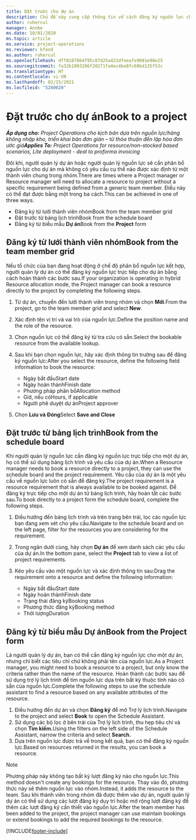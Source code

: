 ```yaml
---
title: Đặt trước cho dự án
description: Chủ đề này cung cấp thông tin về cách đăng ký nguồn lực cho một dự án.
author: ruhercul
manager: Annbe
ms.date: 10/01/2020
ms.topic: article
ms.service: project-operations
ms.reviewer: kfend
ms.author: ruhercul
ms.openlocfilehash: dff8107864f95c87d25a421dfeeafe9081e98e25
ms.sourcegitcommit: fa32b1893286f20271fa4ec4be8fc68bd135f53c
ms.translationtype: HT
ms.contentlocale: vi-VN
ms.lasthandoff: 02/15/2021
ms.locfileid: "5280020"
---
```

# <a name="book-to-a-project"></a><span data-ttu-id="8671d-103">Đặt trước cho dự án</span><span class="sxs-lookup"><span data-stu-id="8671d-103">Book to a project</span></span>

<span data-ttu-id="8671d-104">_**Áp dụng cho:** Project Operations cho kịch bản dựa trên nguồn lực/hàng không nhập kho, triển khai bản đơn giản – từ thỏa thuận đến lập hóa đơn ước giá_</span><span class="sxs-lookup"><span data-stu-id="8671d-104">_**Applies To:** Project Operations for resource/non-stocked based scenarios, Lite deployment - deal to proforma invoicing_</span></span>

<span data-ttu-id="8671d-105">Đôi khi, người quản lý dự án hoặc người quản lý nguồn lực sẽ cần phân bổ nguồn lực cho dự án mà không có yêu cầu cụ thể nào được xác định từ một thành viên chung trong nhóm.</span><span class="sxs-lookup"><span data-stu-id="8671d-105">There are times where a Project manager or Resource manager will need to allocate a resource to project without a specific requirement being defined from a generic team member.</span></span> <span data-ttu-id="8671d-106">Điều này có thể đạt được bằng một trong ba cách.</span><span class="sxs-lookup"><span data-stu-id="8671d-106">This can be achieved in one of three ways.</span></span>

- <span data-ttu-id="8671d-107">Đăng ký từ lưới thành viên nhóm</span><span class="sxs-lookup"><span data-stu-id="8671d-107">Book from the team member grid</span></span>
- <span data-ttu-id="8671d-108">Đặt trước từ bảng lịch trình</span><span class="sxs-lookup"><span data-stu-id="8671d-108">Book from the schedule board</span></span>
- <span data-ttu-id="8671d-109">Đăng ký từ biểu mẫu **Dự án**</span><span class="sxs-lookup"><span data-stu-id="8671d-109">Book from the **Project** form</span></span>

## <a name="book-from-the-team-member-grid"></a><span data-ttu-id="8671d-110">Đăng ký từ lưới thành viên nhóm</span><span class="sxs-lookup"><span data-stu-id="8671d-110">Book from the team member grid</span></span>

<span data-ttu-id="8671d-111">Nếu tổ chức của bạn đang hoạt động ở chế độ phân bổ nguồn lực kết hợp, người quản lý dự án có thể đăng ký nguồn lực trực tiếp cho dự án bằng cách hoàn thành các bước sau.</span><span class="sxs-lookup"><span data-stu-id="8671d-111">If your organization is operating in hybrid Resource allocation mode, the Project manager can book a resource directly to the project by completing the following steps.</span></span>

1. <span data-ttu-id="8671d-112">Từ dự án, chuyển đến lưới thành viên trong nhóm và chọn **Mới**.</span><span class="sxs-lookup"><span data-stu-id="8671d-112">From the project, go to the team member grid and select **New**.</span></span>
2. <span data-ttu-id="8671d-113">Xác định tên vị trí và vai trò của nguồn lực.</span><span class="sxs-lookup"><span data-stu-id="8671d-113">Define the position name and the role of the resource.</span></span>
3. <span data-ttu-id="8671d-114">Chọn nguồn lực có thể đăng ký từ tra cứu có sẵn.</span><span class="sxs-lookup"><span data-stu-id="8671d-114">Select the bookable resource from the available lookup.</span></span>
4. <span data-ttu-id="8671d-115">Sau khi bạn chọn nguồn lực, hãy xác định thông tin trường sau để đăng ký nguồn lực:</span><span class="sxs-lookup"><span data-stu-id="8671d-115">After you select the resource, define the following field information to book the resource:</span></span>

    - <span data-ttu-id="8671d-116">Ngày bắt đầu</span><span class="sxs-lookup"><span data-stu-id="8671d-116">Start date</span></span>
    - <span data-ttu-id="8671d-117">Ngày hoàn thành</span><span class="sxs-lookup"><span data-stu-id="8671d-117">Finish date</span></span>
    - <span data-ttu-id="8671d-118">Phương pháp phân bổ</span><span class="sxs-lookup"><span data-stu-id="8671d-118">Allocation method</span></span>
    - <span data-ttu-id="8671d-119">Giờ, nếu có</span><span class="sxs-lookup"><span data-stu-id="8671d-119">Hours, if applicable</span></span>
    - <span data-ttu-id="8671d-120">Người phê duyệt dự án</span><span class="sxs-lookup"><span data-stu-id="8671d-120">Project approver</span></span>

6. <span data-ttu-id="8671d-121">Chọn **Lưu và Đóng**</span><span class="sxs-lookup"><span data-stu-id="8671d-121">Select **Save and Close**</span></span>

## <a name="book-from-the-schedule-board"></a><span data-ttu-id="8671d-122">Đặt trước từ bảng lịch trình</span><span class="sxs-lookup"><span data-stu-id="8671d-122">Book from the schedule board</span></span>

<span data-ttu-id="8671d-123">Khi người quản lý nguồn lực cần đăng ký nguồn lực trực tiếp cho một dự án, họ có thể sử dụng bảng lịch trình và yêu cầu của dự án.</span><span class="sxs-lookup"><span data-stu-id="8671d-123">When a Resource manager needs to book a resource directly to a project, they can use the schedule board and the project requirement.</span></span> <span data-ttu-id="8671d-124">Yêu cầu của dự án là một yêu cầu về nguồn lực luôn có sẵn để đăng ký.</span><span class="sxs-lookup"><span data-stu-id="8671d-124">The project requirement is a resource requirement that is always available to be booked against.</span></span> <span data-ttu-id="8671d-125">Để đăng ký trực tiếp cho một dự án từ bảng lịch trình, hãy hoàn tất các bước sau.</span><span class="sxs-lookup"><span data-stu-id="8671d-125">To book directly to a project form the schedule board, complete the following steps.</span></span>

1. <span data-ttu-id="8671d-126">Điều hướng đến bảng lịch trình và trên trang bên trái, lọc các nguồn lực bạn đang xem xét cho yêu cầu.</span><span class="sxs-lookup"><span data-stu-id="8671d-126">Navigate to the schedule board and on the left page, filter for the resources you are considering for the requirement.</span></span>
2. <span data-ttu-id="8671d-127">Trong ngăn dưới cùng, hãy chọn **Dự án** để xem danh sách các yêu cầu của dự án.</span><span class="sxs-lookup"><span data-stu-id="8671d-127">In the bottom pane, select the **Project** tab to view a list of project requirements.</span></span>
3. <span data-ttu-id="8671d-128">Kéo yêu cầu vào một nguồn lực và xác định thông tin sau:</span><span class="sxs-lookup"><span data-stu-id="8671d-128">Drag the requirement onto a resource and define the following information:</span></span>

    - <span data-ttu-id="8671d-129">Ngày bắt đầu</span><span class="sxs-lookup"><span data-stu-id="8671d-129">Start date</span></span>
    - <span data-ttu-id="8671d-130">Ngày hoàn thành</span><span class="sxs-lookup"><span data-stu-id="8671d-130">Finish date</span></span>
    - <span data-ttu-id="8671d-131">Trạng thái đăng ký</span><span class="sxs-lookup"><span data-stu-id="8671d-131">Booking status</span></span>
    - <span data-ttu-id="8671d-132">Phương thức đăng ký</span><span class="sxs-lookup"><span data-stu-id="8671d-132">Booking method</span></span>
    - <span data-ttu-id="8671d-133">Thời lượng</span><span class="sxs-lookup"><span data-stu-id="8671d-133">Duration</span></span>

## <a name="book-from-the-project-form"></a><span data-ttu-id="8671d-134">Đăng ký từ biểu mẫu Dự án</span><span class="sxs-lookup"><span data-stu-id="8671d-134">Book from the Project form</span></span>

<span data-ttu-id="8671d-135">Là người quản lý dự án, bạn có thể cần đăng ký nguồn lực cho một dự án, nhưng chỉ biết các tiêu chí chứ không phải tên của nguồn lực.</span><span class="sxs-lookup"><span data-stu-id="8671d-135">As a Project manager, you might need to book a resource to a project, but only know the criteria rather than the name of the resource.</span></span> <span data-ttu-id="8671d-136">Hoàn thành các bước sau để sử dụng trợ lý lịch trình để tìm nguồn lực dựa trên bất kỳ thuộc tính nào có sẵn của nguồn lực.</span><span class="sxs-lookup"><span data-stu-id="8671d-136">Complete the following steps to use the schedule assistant to find a resource based on any available attributes of the resource.</span></span> 

1. <span data-ttu-id="8671d-137">Điều hướng đến dự án và chọn **Đăng ký** để mở Trợ lý lịch trình.</span><span class="sxs-lookup"><span data-stu-id="8671d-137">Navigate to the project and select **Book** to open the Schedule Assistant.</span></span>
2. <span data-ttu-id="8671d-138">Sử dụng các bộ lọc ở bên trái của Trợ lý lịch trình, thu hẹp tiêu chí và chọn **Tìm kiếm.**</span><span class="sxs-lookup"><span data-stu-id="8671d-138">Using the filters on the left side of the Schedule Assistant, narrow the criteria and select **Search.**</span></span>
3. <span data-ttu-id="8671d-139">Dựa trên nguồn lực được trả về trong kết quả, bạn có thể đăng ký nguồn lực.</span><span class="sxs-lookup"><span data-stu-id="8671d-139">Based on resources returned in the results, you can book a resource.</span></span>

> [!NOTE]
> <span data-ttu-id="8671d-140">Phương pháp này không tạo bất kỳ lượt đăng ký nào cho nguồn lực.</span><span class="sxs-lookup"><span data-stu-id="8671d-140">This method doesn't create any bookings for the resource.</span></span> <span data-ttu-id="8671d-141">Thay vào đó, phương thức này sẽ thêm nguồn lực vào nhóm.</span><span class="sxs-lookup"><span data-stu-id="8671d-141">Instead, it adds the resource to the team.</span></span> <span data-ttu-id="8671d-142">Sau khi thành viên trong nhóm đã được thêm vào dự án, người quản lý dự án có thể sử dụng các lượt đăng ký duy trì hoặc mở rộng lượt đăng ký để thêm các lượt đăng ký cần thiết vào nguồn lực.</span><span class="sxs-lookup"><span data-stu-id="8671d-142">After the team member has been added to the project, the project manager can use maintain bookings or extend bookings to add the required bookings to the resource.</span></span>


[!INCLUDE[footer-include](../includes/footer-banner.md)]